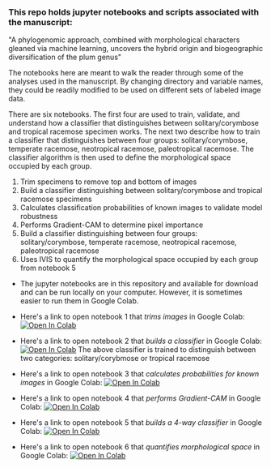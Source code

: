 ### This repo holds jupyter notebooks and scripts associated with the manuscript:
"A phylogenomic approach, combined with morphological characters gleaned via machine learning, uncovers the hybrid origin and biogeographic diversification of the plum genus"

The notebooks here are meant to walk the reader through some of the analyses used in the manuscript. By changing directory and variable names, they could be readily modified to be used on different sets of labeled image data.

There are six notebooks. The first four are used to train, validate, and understand how a classifier that distinguishes between solitary/corymbose and tropical racemose specimen works. The next two describe how to train a classifier that distinguishes between four groups: solitary/corymbose, temperate racemose, neotropical racemose, paleotropical racemose. The classifier algorithm is then used to define the morphological space occupied by each group.
1. Trim specimens to remove top and bottom of images
2. Build a classifier distinguishing between solitary/corymbose and tropical racemose specimens
3. Calculates classification probabilities of known images to validate model robustness
4. Performs Gradient-CAM to determine pixel importance
5. Build a classifier distinguishing between four groups: solitary/corymbose, temperate racemose, neotropical racemose, paleotropical racemose
6. Uses IVIS to quantify the morphological space occupied by each group from notebook 5

* The jupyter notebooks are in this repository and available for download and can be run locally on your computer.
However, it is sometimes easier to run them in Google Colab.

* Here's a link to open notebook 1 that *trims images* in Google Colab: 
[![Open In Colab](https://colab.research.google.com/assets/colab-badge.svg)](https://colab.research.google.com/github/richiehodel/machine_learning_Prunus_herbarium_sheets/blob/main/Data_Processing-trimming_cpnuc.ipynb)

* Here's a link to open notebook 2 that *builds a classifier* in Google Colab: 
[![Open In Colab](https://colab.research.google.com/assets/colab-badge.svg)](https://colab.research.google.com/github/richiehodel/machine_learning_Prunus_herbarium_sheets/blob/main/Prunus_hybridization_model_cpnuc_.ipynb)
The above classifier is trained to distinguish between two categories: solitary/corybmose or tropical racemose

* Here's a link to open notebook 3 that *calculates probabilities for known images* in Google Colab: 
[![Open In Colab](https://colab.research.google.com/assets/colab-badge.svg)](https://colab.research.google.com/github/richiehodel/machine_learning_Prunus_herbarium_sheets/blob/main/Prunus_testknown_cpnuc.ipynb)

* Here's a link to open notebook 4 that *performs Gradient-CAM* in Google Colab: 
[![Open In Colab](https://colab.research.google.com/assets/colab-badge.svg)](https://colab.research.google.com/github/richiehodel/machine_learning_Prunus_herbarium_sheets/blob/main/Prunus_gradCAM_cpnuc.ipynb)

* Here's a link to open notebook 5 that *builds a 4-way classifier* in Google Colab: 
[![Open In Colab](https://colab.research.google.com/assets/colab-badge.svg)](https://colab.research.google.com/github/richiehodel/machine_learning_Prunus_herbarium_sheets/blob/main/Prunus_4groups_temptrop.ipynb)

* Here's a link to open notebook 6 that *quantifies morphological space* in Google Colab: 
[![Open In Colab](https://colab.research.google.com/assets/colab-badge.svg)](https://colab.research.google.com/github/richiehodel/machine_learning_Prunus_herbarium_sheets/blob/main/Prunus_IVIS_temptrop.ipynb)
